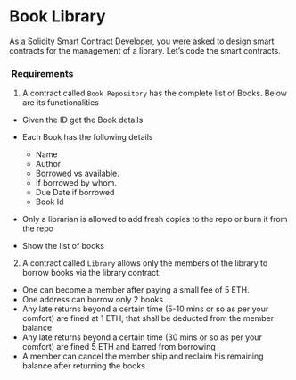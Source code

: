 # Book Library
As a Solidity Smart Contract Developer, you were asked to design smart contracts for the management of a library. Let’s code the smart contracts.


###  Requirements
1. A contract called `Book Repository` has the complete list of Books. Below are its functionalities
- Given the ID get the Book details
- Each Book has the following details
    - Name
    - Author
    - Borrowed vs available. 
    - If borrowed by whom.
    - Due Date if borrowed
    - Book Id
    
- Only a librarian is allowed to add fresh copies to the repo or burn it from the repo
- Show the list of books

2. A contract called `Library` allows only the members of the library to borrow books via the library contract.
- One can become a member after paying a small fee of 5 ETH.
- One address can borrow only 2 books
- Any late returns beyond a certain time (5-10 mins or so as per your comfort) are fined at 1 ETH, that shall be deducted from the member balance
- Any late returns beyond a certain time (30 mins or so as per your comfort) are fined 5 ETH and barred from borrowing
- A member can cancel the member ship and reclaim his remaining balance after returning the books.